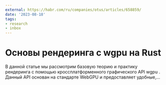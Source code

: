 ```yaml
---
external: https://habr.com/ru/companies/otus/articles/658859/
date: '2023-08-18'
tags:
- research
- inbox
---
```


# Основы рендеринга с wgpu на Rust

В данной статье мы рассмотрим базовую теорию и практику рендеринга с помощью кроссплатформенного графического API wgpu . Данный API основан на стандарте WebGPU и предоставляет удобные,...
